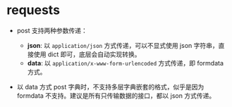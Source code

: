 # requests

+ post 支持两种参数传递：
	+ **json**: 以 `application/json` 方式传递，可以不显式使用 json 字符串，直接使用 dict 即可，底层会自动实现转换。
	+ **data**: 以 `application/x-www-form-urlencoded` 方式传递，即 formdata 方式。

+ 以 data 方式 post 字典时，不支持多层字典嵌套的格式，似乎是因为 formdata 不支持。建议是所有只传输数据的接口，都以 json 方式传递。

